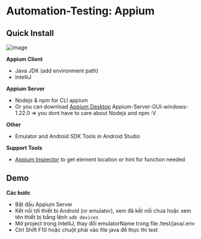 # Automation-Testing: Appium

## Quick Install
![image](https://user-images.githubusercontent.com/57594882/138935522-3ae9318e-c2f8-438f-8618-58cdc05eeaca.png)

**Appium Client**
- Java JDK (add environment path) 
- IntelliJ 

**Appium Server**
- Nodejs & npm for CLI appium
- Or you can download [Appium Desktop](https://github.com/appium/appium-desktop/releases/tag/v1.22.0) Appium-Server-GUI-windows-1.22.0 => you dont have to care about Nodejs and npm :V

**Other**
- Emulator and Android SDK Tools in Android Studio 

**Support Tools**
- [Appium Inspector](https://github.com/appium/appium-inspector/releases) to get element location or hint for function needed


## Demo

**Các bước**

- Bắt đầu Appium Server
- Kết nối tới thiết bị Android (or emulator), xem đã kết nối chưa hoặc xem tên thiết bị bằng lệnh ```adb devices```
- Mở project trong IntelliJ, thay đổi emulatorName trong file /test/java/.env
- Ctrl Shift F10 hoặc chuột phải vào file java để thực thi test


